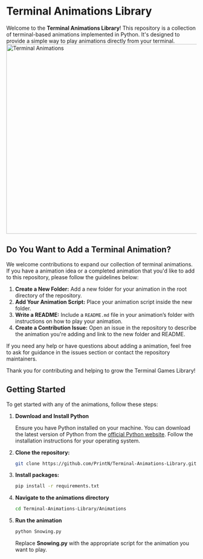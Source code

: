 # Terminal Animations Library
Welcome to the **Terminal Animations Library**! This repository is a collection of terminal-based animations implemented in Python. It's designed to provide a simple way to play animations directly from your terminal.
<img src="https://github.com/user-attachments/assets/25719e2f-c081-4e46-8e83-82d3b3955fd5" alt="Terminal Animations" height="500" width="600" />

## Do You Want to Add a Terminal Animation?

We welcome contributions to expand our collection of terminal animations. If you have a animation idea or a completed animation that you'd like to add to this repository, please follow the guidelines below:

1. **Create a New Folder:** Add a new folder for your animation in the root directory of the repository.
2. **Add Your Animation Script:** Place your animation script inside the new folder.
3. **Write a README:** Include a `README.md` file in your animation’s folder with instructions on how to play your animation.
4. **Create a Contribution Issue:** Open an issue in the repository to describe the animation you're adding and link to the new folder and README.

If you need any help or have questions about adding a animation, feel free to ask for guidance in the issues section or contact the repository maintainers.

Thank you for contributing and helping to grow the Terminal Games Library!

## Getting Started

To get started with any of the animations, follow these steps:

1. **Download and Install Python**

   Ensure you have Python installed on your machine. You can download the latest version of Python from the [official Python website](https://www.python.org/downloads/). Follow the installation instructions for your operating system.

2. **Clone the repository:**

   ```bash
   git clone https://github.com/PrintN/Terminal-Animations-Library.git
3. **Install packages:**

   ```bash
   pip install -r requirements.txt
4. **Navigate to the animations directory**

    ```bash
   cd Terminal-Animations-Library/Animations
5. **Run the animation**

    ```bash
   python Snowing.py
   ```
    Replace **Snowing.py** with the appropriate script for the animation you want to play.
